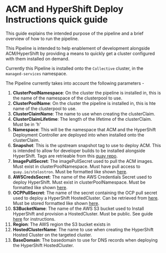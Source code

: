 # ACM and HyperShift Deploy Instructions quick guide

This guide explains the intended purpose of the pipeline and a brief overview of how to run the pipeline.

This Pipeline is intended to help enablement of development alongside ACM/HyperShift by providing a means to quickly get a cluster configured with them installed on demand.

Currently this Pipeline is installed onto the `Collective` cluster, in the `managed-services` namespace.

The Pipeline currently takes into account the following parameters - 

1. **ClusterPoolNamespace**: On the cluster the pipeline is installed in, this is the name of the namespace of the clusterpool to use.
2. **ClusterPoolName**: On the cluster the pipeline is installed in, this is hte name of the clusterpool to use.
3. **ClusterClaimName**: The name to use when creating the clusterClaim.
4. **ClusterClaimLifetime**: The length of the lifetime of the clusterClaim. Must be in 'h'
5. **Namespace**: This will be the namespace that ACM and the HyperShift Deployment Controller are deployed into when installed onto the clusterClaim.
6. **Snapshot**: This is the upstream snapshot tag to use to deploy ACM. This is intended to allow for developer builds to be installed alongside HyperShift. Tags are retrieable from this [quay repo](https://quay.io/repository/stolostron/acm-custom-registry?tab=tags).
7. **ImagePullSecret**: The imagePullSecret used to pull the ACM images. Must exist in clusterPoolNamespace. Must have pull access to `quay.io/stolostron`. Must be formatted like shown [here](prereqs/pull-secret.yaml).
8. **AWSCredsSecret**: The name of the AWS Credentials Secret used to deploy HyperShift. Must exist in clusterPoolNamespace. Must be formatted like shown [here](prereqs/aws-creds.yaml).
9. **OCPPullSecret**: The name of the secret containing the OCP pull secret used to deploy a HyperShift HostedCluster. Can be retrieved from [here](https://console.redhat.com/openshift/install/aws/installer-provisioned). Must be stored formatted like shown [here](prereqs/ocp-pull-secret.yaml).
10. **S3BucketName**: The name of the AWS S3 bucket used to Install HyperShift and provision a HostedCluster. Must be public. See guide [here](https://hypershift-docs.netlify.app/getting-started/) for instructions.
11. **Region**: The AWS region the S3 bucket exists in
12. **HostedClusterName**: The name to use when creating the HyperShift Hosted Cluster on the targeted cluster.
13. **BaseDomain**: The basedomain to use for DNS records when deploying the HyperShift HostedCluster.